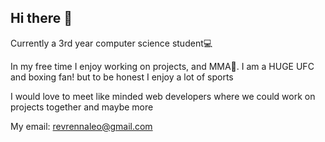 ## Hi there 👋

Currently a 3rd year computer science student💻

In my free time I enjoy working on projects, and MMA🥊. I am a HUGE UFC and boxing fan! but to be honest I enjoy a lot of sports

I would love to meet like minded web developers where we could work on projects together and maybe more

My email: revrennaleo@gmail.com
